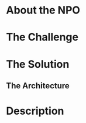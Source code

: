 <h1>About the NPO</h1>

<h1>The Challenge</h1>

<h1> The Solution </h1>
<h2> The Architecture </h2>

<h1> Description </h1>
